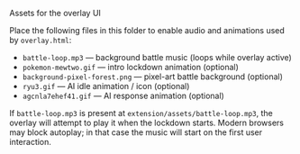 Assets for the overlay UI

Place the following files in this folder to enable audio and animations used by `overlay.html`:

- `battle-loop.mp3` — background battle music (loops while overlay active)
- `pokemon-mewtwo.gif` — intro lockdown animation (optional)
- `background-pixel-forest.png` — pixel-art battle background (optional)
- `ryu3.gif` — AI idle animation / icon (optional)
- `agcnla7ehef41.gif` — AI response animation (optional)

If `battle-loop.mp3` is present at `extension/assets/battle-loop.mp3`, the overlay will attempt to play it when the lockdown starts. Modern browsers may block autoplay; in that case the music will start on the first user interaction.
